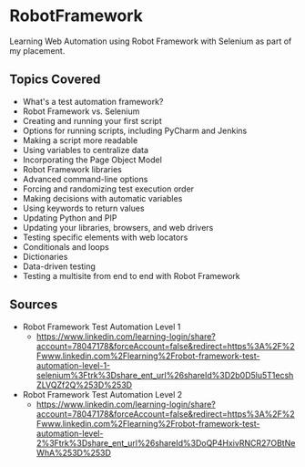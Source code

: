 # RobotFramework
Learning Web Automation using Robot Framework with Selenium as part of my placement.

## Topics Covered

- What's a test automation framework?
- Robot Framework vs. Selenium
- Creating and running your first script
- Options for running scripts, including PyCharm and Jenkins
- Making a script more readable
- Using variables to centralize data
- Incorporating the Page Object Model
- Robot Framework libraries
- Advanced command-line options
- Forcing and randomizing test execution order
- Making decisions with automatic variables
- Using keywords to return values
- Updating Python and PIP
- Updating your libraries, browsers, and web drivers
- Testing specific elements with web locators
- Conditionals and loops
- Dictionaries
- Data-driven testing
- Testing a multisite from end to end with Robot Framework

## Sources

- Robot Framework Test Automation Level 1 
  - https://www.linkedin.com/learning-login/share?account=78047178&forceAccount=false&redirect=https%3A%2F%2Fwww.linkedin.com%2Flearning%2Frobot-framework-test-automation-level-1-selenium%3Ftrk%3Dshare_ent_url%26shareId%3D2b0D5lu5T1ecshZLVQZf2Q%253D%253D
- Robot Framework Test Automation Level 2
  - https://www.linkedin.com/learning-login/share?account=78047178&forceAccount=false&redirect=https%3A%2F%2Fwww.linkedin.com%2Flearning%2Frobot-framework-test-automation-level-2%3Ftrk%3Dshare_ent_url%26shareId%3DoQP4HxivRNCR27OBtNeWhA%253D%253D
